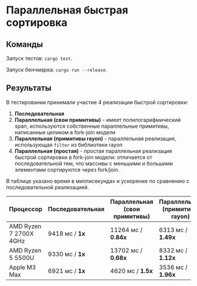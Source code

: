 # Параллельная быстрая сортировка

## Команды

Запуск тестов: `cargo test`.

Запуск бенчмарка: `cargo run --release`.

## Результаты

В тестировании принимали участие 4 реализации быстрой сортировки:

1. **Последовательная**
2. **Параллельная (свои примитивы)** - имеет полилогарифмический span, используются собственные параллельные примитивы,
   написанные целиком в fork-join модели
3. **Параллельная (примитивы rayon)** - параллельная реализация, использующая `filter` из библиотеки rayon
4. **Параллельная (простая)** - простая параллельная реализация быстрой сортировки в fork-join модели:
   отличается от последовательной тем, что массивы с меньшими и большими элементами сортируются через fork/join.

В таблице указано время в миллисекундах и ускорение по сравнению с последовательной реализацией.

| Процессор              | Последовательная | Параллельная (свои примитивы) | Параллельная (примитивы rayon) | Параллельная (простая) |
|------------------------|------------------|-------------------------------|--------------------------------|------------------------|
| AMD Ryzen 7 2700X 4GHz | 9418 мс / **1x** | 11264 мс / **0.84x**          | 6313 мс / **1.49x**            | 2703 мс / **3.48x**    |
| AMD Ryzen 5 5500U      | 9330 мс / **1x** | 13702 мс / **0.68x**          | 8332 мс / **1.12x**            | 2945 мс / **3.17x**    |
| Apple M3 Max           | 6921 мс / **1x** | 4620 мс / **1.5x**            | 3536 мс / **1.96x**            | 2103 мс / **3.29x**    |
